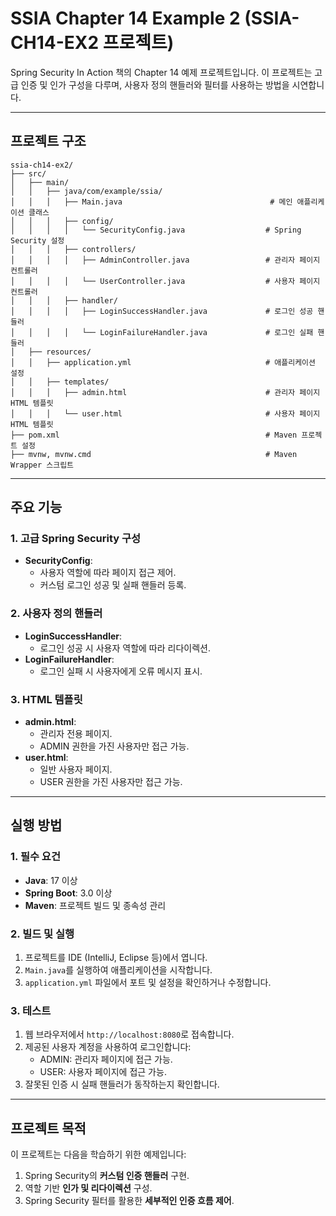 # SSIA Chapter 14 Example 2 (SSIA-CH14-EX2 프로젝트)

Spring Security In Action 책의 Chapter 14 예제 프로젝트입니다. 이 프로젝트는 고급 인증 및 인가 구성을 다루며, 사용자 정의 핸들러와 필터를 사용하는 방법을 시연합니다.

---

## 프로젝트 구조
```
ssia-ch14-ex2/
├── src/
│   ├── main/
│   │   ├── java/com/example/ssia/
│   │   │   ├── Main.java                                 # 메인 애플리케이션 클래스
│   │   │   ├── config/
│   │   │   │   └── SecurityConfig.java                  # Spring Security 설정
│   │   │   ├── controllers/
│   │   │   │   ├── AdminController.java                 # 관리자 페이지 컨트롤러
│   │   │   │   └── UserController.java                  # 사용자 페이지 컨트롤러
│   │   │   ├── handler/
│   │   │   │   ├── LoginSuccessHandler.java             # 로그인 성공 핸들러
│   │   │   │   └── LoginFailureHandler.java             # 로그인 실패 핸들러
│   ├── resources/
│   │   ├── application.yml                              # 애플리케이션 설정
│   │   ├── templates/
│   │   │   ├── admin.html                               # 관리자 페이지 HTML 템플릿
│   │   │   └── user.html                                # 사용자 페이지 HTML 템플릿
├── pom.xml                                              # Maven 프로젝트 설정
├── mvnw, mvnw.cmd                                       # Maven Wrapper 스크립트
```
---

## 주요 기능

### 1. **고급 Spring Security 구성**
- **SecurityConfig**:
  - 사용자 역할에 따라 페이지 접근 제어.
  - 커스텀 로그인 성공 및 실패 핸들러 등록.

### 2. **사용자 정의 핸들러**
- **LoginSuccessHandler**:
  - 로그인 성공 시 사용자 역할에 따라 리다이렉션.
- **LoginFailureHandler**:
  - 로그인 실패 시 사용자에게 오류 메시지 표시.

### 3. **HTML 템플릿**
- **admin.html**:
  - 관리자 전용 페이지.
  - ADMIN 권한을 가진 사용자만 접근 가능.
- **user.html**:
  - 일반 사용자 페이지.
  - USER 권한을 가진 사용자만 접근 가능.

---

## 실행 방법

### 1. **필수 요건**
- **Java**: 17 이상
- **Spring Boot**: 3.0 이상
- **Maven**: 프로젝트 빌드 및 종속성 관리

### 2. **빌드 및 실행**
1. 프로젝트를 IDE (IntelliJ, Eclipse 등)에서 엽니다.
2. `Main.java`를 실행하여 애플리케이션을 시작합니다.
3. `application.yml` 파일에서 포트 및 설정을 확인하거나 수정합니다.

### 3. **테스트**
1. 웹 브라우저에서 `http://localhost:8080`로 접속합니다.
2. 제공된 사용자 계정을 사용하여 로그인합니다:
   - ADMIN: 관리자 페이지에 접근 가능.
   - USER: 사용자 페이지에 접근 가능.
3. 잘못된 인증 시 실패 핸들러가 동작하는지 확인합니다.

---

## 프로젝트 목적

이 프로젝트는 다음을 학습하기 위한 예제입니다:
1. Spring Security의 **커스텀 인증 핸들러** 구현.
2. 역할 기반 **인가 및 리다이렉션** 구성.
3. Spring Security 필터를 활용한 **세부적인 인증 흐름 제어**.
